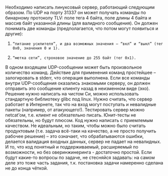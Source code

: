 Необходимо написать линуксовый сервер, работающий следующим образом. По UDP на порту 31337 он может получать команды по бинарному протоколу TLV: поле тега 4 байта, поле длины 4 байта и массив байт указанной длины (для валидного сообщения). Он должен понимать две команды (предполагается, что потом могут появиться и другие):
1)     “питание усилителя”, и два возможных значения – “вкл” и “выкл” (тег 0х0, значения 0 и 1).
2)     “метка сети”, строковое значение до 255 байт (тег 0x1).
В одном входящем UDP-сообщении может быть произвольное количество команд. Действие для применения команд простейшее – залогировать в stderr, что операция выполнена.
Если все команды внутри UDP-сообщения оказались знакомыми серверу, он должен отправить это сообщение клиенту назад в неизменном виде (эхо).
Решение нужно написать на чистом Си, можно использовать стандартную библиотеку glibc под linux.
Нужно считать, что сервер работает в Интернете, так что на вход могут поступать и невалидные пакеты (например, от атакующего!). Тестировать сервер можно netcat’ом, т.е. клиент не обязательно писать. Юнит-тесты не обязательны, но будут плюсом. 
Код нужно написать с приемлемым качеством. Не идеальным, но таким, чтобы можно было считать продуктовым (т.е. задача всё-таки на качество, а не просто получить рабочее решение) – это означает, что обрабатываются ошибки, делается валидация входных данных, сервер не падает на невалидных. И то, что код понятный и поддерживаемый, расширяемый по возможности, но без оверинжинеринга - достаточно простой. Если будут какие-то вопросы по задаче, не стесняйся задавать: на самом деле это тоже часть задания, т.к. постановка задачи намеренно сделана не до конца чёткой.
